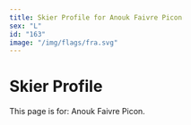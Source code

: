 ```yaml
---
title: Skier Profile for Anouk Faivre Picon
sex: "L"
id: "163"
image: "/img/flags/fra.svg" 
---
```


# Skier Profile

This page is for: Anouk Faivre Picon.
    